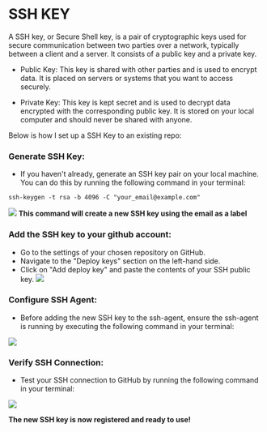 # SSH KEY

A SSH key, or Secure Shell key, is a pair of cryptographic keys used for secure communication between two parties over a network, typically between a client and a server. It consists of a public key and a private key.

- Public Key: This key is shared with other parties and is used to encrypt data. It is placed on servers or systems that you want to access securely.

- Private Key: This key is kept secret and is used to decrypt data encrypted with the corresponding public key. It is stored on your local computer and should never be shared with anyone.

Below is how I set up a SSH Key to an existing repo:

 ### Generate SSH Key:
- If you haven't already, generate an SSH key pair on your local machine. You can do this by running the following command in your terminal:
```
ssh-keygen -t rsa -b 4096 -C "your_email@example.com"
`````
![](images/step%201%20.png)
**This command will create a new SSH key using the email as a label**

 ### Add the SSH key to your github account:
- Go to the settings of your chosen repository on GitHub. 
- Navigate to the "Deploy keys" section on the left-hand side. 
- Click on "Add deploy key" and paste the contents of your SSH public key.
![](images/step%202.png)

### Configure SSH Agent:
- Before adding the new SSH key to the ssh-agent, ensure the ssh-agent is running by executing the following command in your terminal:

![](images/eval.png)

 ### Verify SSH Connection:

- Test your SSH connection to GitHub by running the following command in your terminal:

![](images/testconnection.png)




**The new SSH key is now registered and ready to use!**







